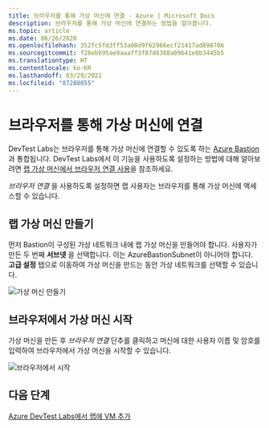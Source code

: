 ```yaml
---
title: 브라우저를 통해 가상 머신에 연결 - Azure | Microsoft Docs
description: 브라우저를 통해 가상 머신에 연결하는 방법을 알아봅니다.
ms.topic: article
ms.date: 06/26/2020
ms.openlocfilehash: 352fc5fd3ff53a00d9f62966ecf21417ad898706
ms.sourcegitcommit: f28ebb95ae9aaaff3f87d8388a09b41e0b3445b5
ms.translationtype: HT
ms.contentlocale: ko-KR
ms.lasthandoff: 03/29/2021
ms.locfileid: "87288055"
---
```

# <a name="connect-to-your-virtual-machines-through-a-browser"></a>브라우저를 통해 가상 머신에 연결 

DevTest Labs는 브라우저를 통해 가상 머신에 연결할 수 있도록 하는 [Azure Bastion](../bastion/index.yml)과 통합됩니다. DevTest Labs에서 이 기능을 사용하도록 설정하는 방법에 대해 알아보려면 [랩 가상 머신에서 브라우저 연결 사용](enable-browser-connection-lab-virtual-machines.md)을 참조하세요.

*브라우저 연결* 을 사용하도록 설정하면 랩 사용자는 브라우저를 통해 가상 머신에 액세스할 수 있습니다.  

## <a name="create-a-lab-virtual-machine"></a>랩 가상 머신 만들기

먼저 Bastion이 구성된 가상 네트워크 내에 랩 가상 머신을 만들어야 합니다. 사용자가 만든 두 번째 **서브넷** 을 선택합니다. 이는 AzureBastionSubnet이 아니어야 합니다. **고급 설정** 탭으로 이동하여 가상 머신을 만드는 동안 가상 네트워크를 선택할 수 있습니다.

![가상 머신 만들기](./media/connect-virtual-machine-through-browser/create-virtual-machine.png)

## <a name="launch-virtual-machine-in-a-browser"></a>브라우저에서 가상 머신 시작

가상 머신을 만든 후 *브라우저 연결* 단추를 클릭하고 머신에 대한 사용자 이름 및 암호를 입력하여 브라우저에서 가상 머신을 시작할 수 있습니다.  

![브라우저에서 시작](./media/connect-virtual-machine-through-browser/browser-connect.png)

## <a name="next-steps"></a>다음 단계

[Azure DevTest Labs에서 랩에 VM 추가](devtest-lab-add-vm.md)
